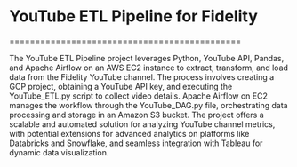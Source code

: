 # YouTube ETL Pipeline for Fidelity
=============================================

The YouTube ETL Pipeline project leverages Python, YouTube API, Pandas, and Apache Airflow on an AWS EC2 instance to extract, transform, and load data from the Fidelity YouTube channel. The process involves creating a GCP project, obtaining a YouTube API key, and executing the YouTube_ETL.py script to collect video details. Apache Airflow on EC2 manages the workflow through the YouTube_DAG.py file, orchestrating data processing and storage in an Amazon S3 bucket. The project offers a scalable and automated solution for analyzing YouTube channel metrics, with potential extensions for advanced analytics on platforms like Databricks and Snowflake, and seamless integration with Tableau for dynamic data visualization.
